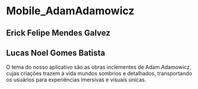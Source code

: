 # Mobile_AdamAdamowicz

## Erick Felipe Mendes Galvez
## Lucas Noel Gomes Batista

O tema do nosso aplicativo são as obras inclementes de Adam Adamowicz, cujas criações trazem à vida mundos sombrios e detalhados, transportando os usuários para experiências imersivas e visuais únicas.
